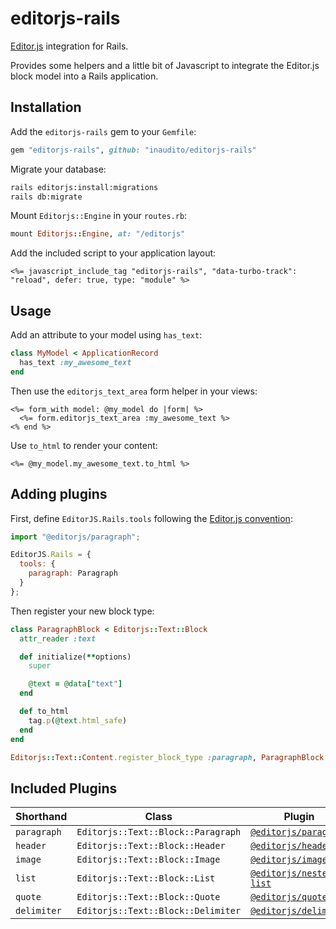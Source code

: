 # editorjs-rails

[Editor.js](https://editorjs.io/) integration for Rails.

Provides some helpers and a little bit of Javascript to integrate the Editor.js block model into a Rails application.

## Installation

Add the `editorjs-rails` gem to your `Gemfile`:

```ruby
gem "editorjs-rails", github: "inaudito/editorjs-rails"
```

Migrate your database:

```sh
rails editorjs:install:migrations
rails db:migrate
```

Mount `Editorjs::Engine` in your `routes.rb`:

```ruby
mount Editorjs::Engine, at: "/editorjs"
```

Add the included script to your application layout:

```erb
<%= javascript_include_tag "editorjs-rails", "data-turbo-track": "reload", defer: true, type: "module" %>
```

## Usage

Add an attribute to your model using `has_text`:

```ruby
class MyModel < ApplicationRecord
  has_text :my_awesome_text
end
```

Then use the `editorjs_text_area` form helper in your views:

```erb
<%= form_with model: @my_model do |form| %>
  <%= form.editorjs_text_area :my_awesome_text %>
<% end %>
```

Use `to_html` to render your content:

```erb
<%= @my_model.my_awesome_text.to_html %>
```

## Adding plugins

First, define `EditorJS.Rails.tools` following the [Editor.js convention](https://editorjs.io/configuration/):

```js
import "@editorjs/paragraph";

EditorJS.Rails = {
  tools: {
    paragraph: Paragraph
  }
};
```

Then register your new block type:

```ruby
class ParagraphBlock < Editorjs::Text::Block
  attr_reader :text

  def initialize(**options)
    super

    @text = @data["text"]
  end

  def to_html
    tag.p(@text.html_safe)
  end
end

Editorjs::Text::Content.register_block_type :paragraph, ParagraphBlock
```

## Included Plugins

| Shorthand | Class | Plugin |
|---|---|---|
| `paragraph` | `Editorjs::Text::Block::Paragraph` | [`@editorjs/paragraph`](https://github.com/editor-js/paragraph) |
| `header` | `Editorjs::Text::Block::Header` | [`@editorjs/header`](https://github.com/editor-js/header) |
| `image` | `Editorjs::Text::Block::Image` | [`@editorjs/image`](https://github.com/editor-js/image) |
| `list` | `Editorjs::Text::Block::List` | [`@editorjs/nested-list`](https://github.com/editor-js/nested-list) |
| `quote` | `Editorjs::Text::Block::Quote` | [`@editorjs/quote`](https://github.com/editor-js/quote) |
| `delimiter` | `Editorjs::Text::Block::Delimiter` | [`@editorjs/delimiter`](https://github.com/editor-js/delimiter) |
